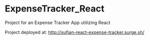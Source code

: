 # ExpenseTracker_React
Project for an Expense Tracker App utilizing React

Project deployed at:
http://sufian-react-expense-tracker.surge.sh/

